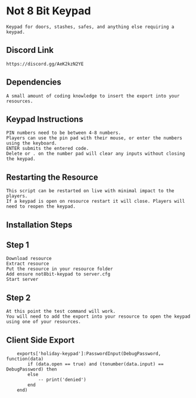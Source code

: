 # Not 8 Bit Keypad
```
Keypad for doors, stashes, safes, and anything else requiring a keypad.
```

## Discord Link
```
https://discord.gg/AeK2kzN2YE
```

## Dependencies
```
A small amount of coding knowledge to insert the export into your resources.
```

## Keypad Instructions
```
PIN numbers need to be between 4-8 numbers.
Players can use the pin pad with their mouse, or enter the numbers using the keyboard.
ENTER submits the entered code.
Delete or . on the number pad will clear any inputs without closing the keypad. 
```

## Restarting the Resource
```
This script can be restarted on live with minimal impact to the players.
If a keypad is open on resource restart it will close. Players will need to reopen the keypad.
```

## Installation Steps

## Step 1
```
Download resource
Extract resource
Put the resource in your resource folder
Add ensure not8bit-keypad to server.cfg
Start server
```

## Step 2
```
At this point the test command will work. 
You will need to add the export into your resource to open the keypad using one of your resources.
```

## Client Side Export
```
    exports['holiday-keypad']:PasswordInput(DebugPassword, function(data)
        if (data.open == true) and (tonumber(data.input) == DebugPassword) then
        else 
            -- print('denied')
        end
    end)
```